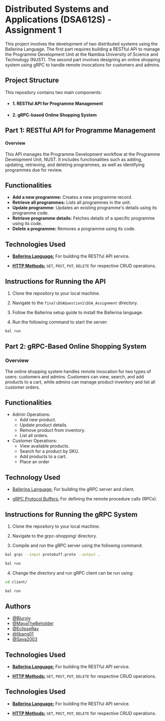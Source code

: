 
# Distributed Systems and Applications (DSA612S) - Assignment 1

This project involves the development of two distributed systems using the Ballerina Language. The first part requires building a RESTful API to manage the Programme Development Unit at the Namibia University of Science and Technology (NUST). The second part involves designing an online shopping system using gRPC to handle remote invocations for customers and admins.
## Project Structure

This repository contains two main components:

- #### 1. RESTful API for Programme Management

- #### 2. gRPC-based Online Shopping System
## Part 1: RESTful API for Programme Management

#### Overview

This API manages the Programme Development workflow at the Programme Development Unit, NUST. It includes functionalities such as adding, updating, retrieving, and deleting programmes, as well as identifying programmes due for review.


## Functionalities

- **Add a new programme:** Creates a new programme record.
- **Retrieve all programmes:** Lists all programmes in the unit.
- **Update programme:** Updates an existing programme's details using its programme code.
- **Retrieve programme details:** Fetches details of a specific programme using its code.
- **Delete a programme:** Removes a programme using its code.
## Technologies Used

- [**Ballerina Language:**](https://ballerina.io/learn/write-a-restful-api-with-ballerina/) For building the RESTful API service.

- [**HTTP Methods:**](https://www.theserverside.com/blog/Coffee-Talk-Java-News-Stories-and-Opinions/HTTP-methods) `GET`, `POST`, `PUT`, `DELETE` for respective CRUD operations.
## Instructions for Running the API

1. Clone the repository to your local machine.

2. Navigate to the `final\DSAQuestion1\DSA_Assignment` directory.

3. Follow the Ballerina setup guide to install the Ballerina language.

4. Run the following command to start the server:
```bash
bal run
```
## Part 2: gRPC-Based Online Shopping System

### Overview

The online shopping system handles remote invocation for two types of users: customers and admins. Customers can view, search, and add products to a cart, while admins can manage product inventory and list all customer orders.
## Functionalities

- Admin Operations:
    - Add new product.
    - Update product details.
    - Remove product from inventory.
    - List all orders.
- Customer Operations:
    - View available products.
    - Search for a product by SKU.
    - Add products to a cart.
    - Place an order
## Technology Used

- [Ballerina Language:](https://ballerina.io/learn/write-a-grpc-service-with-ballerina/) For building the gRPC server and client.

- [gRPC Protocol Buffers:](https://grpc.io/docs/what-is-grpc/introduction/) For defining the remote procedure calls (RPCs).
## Instructions for Running the gRPC System

1. Clone the repository to your local machine.

2. Navigate to the grpc-shopping/ directory.

3. Compile and run the gRPC server using the following command:
```bash
bal grpc --input protobuff.proto --output .
```
```bash
bal run
```

4. Change the directory and run gRPC client can be run using:
```bash
cd client/
```
```bash
bal run
```
## Authors

- [@Blurviy](https://github.com/Blurviy)
- [@MayaTheBeholder](https://github.com/MayaTheBeholder)
- [@EclipseRav](https://github.com/EclipseRav)
- [@libang01](https://github.com/libang01)
- [@Saya2003](https://github.com/Saya2003)
## Technologies Used

- [**Ballerina Language:**](https://ballerina.io/learn/write-a-restful-api-with-ballerina/) For building the RESTful API service.

- [**HTTP Methods:**](https://www.theserverside.com/blog/Coffee-Talk-Java-News-Stories-and-Opinions/HTTP-methods) `GET`, `POST`, `PUT`, `DELETE` for respective CRUD operations.
## Technologies Used

- [**Ballerina Language:**](https://ballerina.io/learn/write-a-restful-api-with-ballerina/) For building the RESTful API service.

- [**HTTP Methods:**](https://www.theserverside.com/blog/Coffee-Talk-Java-News-Stories-and-Opinions/HTTP-methods) `GET`, `POST`, `PUT`, `DELETE` for respective CRUD operations.
